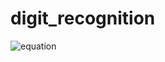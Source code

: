 # digit_recognition


![equation](https://latex.codecogs.com/svg.image?\sqrt[n]{\sum_{i=1}^{n}\left|a_{i}-b_{i}&space;\right|^{n}})

